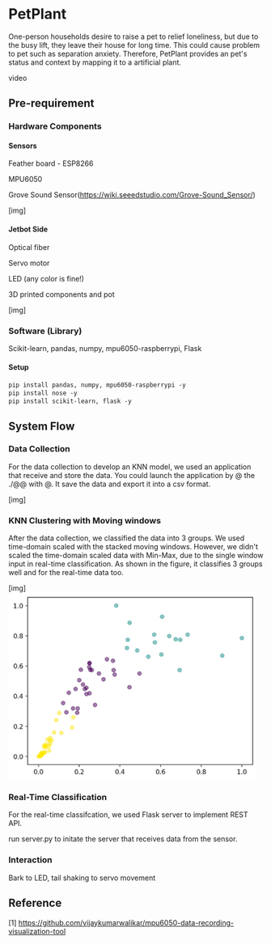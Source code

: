 # PetPlant

One-person households desire to raise a pet to relief loneliness, but due to the busy lift, they leave their house for long time.
This could cause problem to pet such as separation anxiety.
Therefore, PetPlant provides an pet's status and context by mapping it to a artificial plant.

video

## Pre-requirement
### Hardware Components
#### Sensors
Feather board - ESP8266

MPU6050

Grove Sound Sensor(https://wiki.seeedstudio.com/Grove-Sound_Sensor/)

[img]
![]()

#### Jetbot Side
Optical fiber

Servo motor

LED (any color is fine!)

3D printed components and pot

[img]
![]()

### Software (Library)
Scikit-learn, pandas, numpy, mpu6050-raspberrypi, Flask

#### Setup
```
pip install pandas, numpy, mpu6050-raspberrypi -y
pip install nose -y
pip install scikit-learn, flask -y
```

## System Flow

### Data Collection
For the data collection to develop an KNN model, we used an application that receive and store the data. 
You could launch the application by @ the ./@@ with @. 
It save the data and export it into a csv format.

[img]
![]()

### KNN Clustering with Moving windows
After the data collection, we classified the data into 3 groups. We used time-domain scaled with the stacked moving windows. However, we didn't scaled the time-domain scaled data with Min-Max, due to the single window input in real-time classification. As shown in the figure, it classifies 3 groups well and for the real-time data too.

[img]
![](https://raw.githubusercontent.com/jinwook31/PetPlant/master/clustering%20result.PNG)

### Real-Time Classification
For the real-time classifcation, we used Flask server to implement REST API.

run server.py to initate the server that receives data from the sensor.

### Interaction
Bark to LED, tail shaking to servo movement

## Reference 
[1] https://github.com/vijaykumarwalikar/mpu6050-data-recording-visualization-tool
